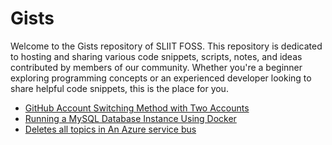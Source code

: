 # Gists


Welcome to the Gists repository of SLIIT FOSS. This repository is dedicated to hosting and sharing various code snippets, scripts, notes, and ideas contributed by members of our community. Whether you're a beginner exploring programming concepts or an experienced developer looking to share helpful code snippets, this is the place for you.


- [GitHub Account Switching Method with Two Accounts](multi-github.md)
- [Running a MySQL Database Instance Using Docker](mysql-server-docker.md)
- [Deletes all topics in An Azure service bus](az-sb-delete-all-topics.md)